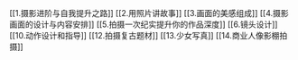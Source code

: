 [[1.摄影进阶与自我提升之路]]
[[2.用照片讲故事]]
[[3.画面的美感组成]]
[[4.摄影画面的设计与内容安排]]
[[5.拍摄一次纪实提升你的作品深度]]
[[6.镜头设计]]
[[10.动作设计和指导]]
[[12.拍摄复古题材]]
[[13.少女写真]]
[[14.商业人像影棚拍摄]]